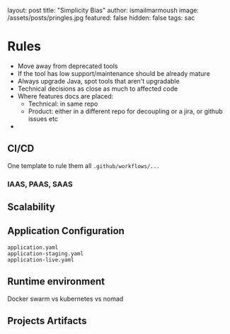 
layout: post
title:  "Simplicity Bias"
author: ismailmarmoush
image: /assets/posts/pringles.jpg
featured: false
hidden: false
tags: sac

# Rules

* Move away from deprecated tools
* If the tool has low support/maintenance should be already mature  
* Always upgrade Java, spot tools that aren't upgradable
* Technical decisions as close as much to affected code
* Where features docs are placed:
  * Technical: in same repo
  * Product: either in a different repo for decoupling or a jira, or github issues etc
* 

## CI/CD

One template to rule them all `.github/workflows/...`

### IAAS, PAAS, SAAS

##

## Scalability

## Application Configuration

```
application.yaml
application-staging.yaml
application-live.yaml
```

## Runtime environment

Docker swarm vs kubernetes vs nomad

## Projects Artifacts